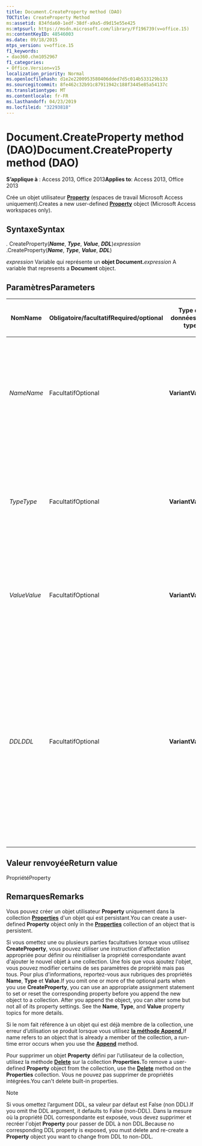 ```yaml
---
title: Document.CreateProperty method (DAO)
TOCTitle: CreateProperty Method
ms:assetid: 834fda60-1edf-38df-a9a5-d9d15e55e425
ms:mtpsurl: https://msdn.microsoft.com/library/Ff196739(v=office.15)
ms:contentKeyID: 48546003
ms.date: 09/18/2015
mtps_version: v=office.15
f1_keywords:
- dao360.chm1052967
f1_categories:
- Office.Version=v15
localization_priority: Normal
ms.openlocfilehash: d1e2e2200953580406dded7d5c014b533129b133
ms.sourcegitcommit: 8fe462c32b91c87911942c188f3445e85a54137c
ms.translationtype: MT
ms.contentlocale: fr-FR
ms.lasthandoff: 04/23/2019
ms.locfileid: "32293818"
---
```

# <a name="documentcreateproperty-method-dao"></a><span data-ttu-id="85a4d-102">Document.CreateProperty method (DAO)</span><span class="sxs-lookup"><span data-stu-id="85a4d-102">Document.CreateProperty method (DAO)</span></span>

<span data-ttu-id="85a4d-103">**S’applique à** : Access 2013, Office 2013</span><span class="sxs-lookup"><span data-stu-id="85a4d-103">**Applies to**: Access 2013, Office 2013</span></span>

<span data-ttu-id="85a4d-104">Crée un objet utilisateur **[Property](property-object-dao.md)** (espaces de travail Microsoft Access uniquement).</span><span class="sxs-lookup"><span data-stu-id="85a4d-104">Creates a new user-defined **[Property](property-object-dao.md)** object (Microsoft Access workspaces only).</span></span>

## <a name="syntax"></a><span data-ttu-id="85a4d-105">Syntaxe</span><span class="sxs-lookup"><span data-stu-id="85a4d-105">Syntax</span></span>

<span data-ttu-id="85a4d-106">*.* CreateProperty(***Name***, ***Type***, ***Value***, ***DDL***)</span><span class="sxs-lookup"><span data-stu-id="85a4d-106">*expression* .CreateProperty(***Name***, ***Type***, ***Value***, ***DDL***)</span></span>

<span data-ttu-id="85a4d-107">*expression* Variable qui représente un **objet Document.**</span><span class="sxs-lookup"><span data-stu-id="85a4d-107">*expression* A variable that represents a **Document** object.</span></span>

## <a name="parameters"></a><span data-ttu-id="85a4d-108">Paramètres</span><span class="sxs-lookup"><span data-stu-id="85a4d-108">Parameters</span></span>

<table>
<colgroup>
<col style="width: 25%" />
<col style="width: 25%" />
<col style="width: 25%" />
<col style="width: 25%" />
</colgroup>
<thead>
<tr class="header">
<th><p><span data-ttu-id="85a4d-109">Nom</span><span class="sxs-lookup"><span data-stu-id="85a4d-109">Name</span></span></p></th>
<th><p><span data-ttu-id="85a4d-110">Obligatoire/facultatif</span><span class="sxs-lookup"><span data-stu-id="85a4d-110">Required/optional</span></span></p></th>
<th><p><span data-ttu-id="85a4d-111">Type de données</span><span class="sxs-lookup"><span data-stu-id="85a4d-111">Data type</span></span></p></th>
<th><p><span data-ttu-id="85a4d-112">Description</span><span class="sxs-lookup"><span data-stu-id="85a4d-112">Description</span></span></p></th>
</tr>
</thead>
<tbody>
<tr class="odd">
<td><p><span data-ttu-id="85a4d-113"><em>Name</em></span><span class="sxs-lookup"><span data-stu-id="85a4d-113"><em>Name</em></span></span></p></td>
<td><p><span data-ttu-id="85a4d-114">Facultatif</span><span class="sxs-lookup"><span data-stu-id="85a4d-114">Optional</span></span></p></td>
<td><p><span data-ttu-id="85a4d-115"><strong>Variant</strong></span><span class="sxs-lookup"><span data-stu-id="85a4d-115"><strong>Variant</strong></span></span></p></td>
<td><p><span data-ttu-id="85a4d-116">Valeur de type <strong>String</strong> qui nomme de façon unique le nouvel objet <strong>Property</strong>.</span><span class="sxs-lookup"><span data-stu-id="85a4d-116">A <strong>String</strong> that uniquely names the new <strong>Property</strong> object.</span></span> <span data-ttu-id="85a4d-117">Voir la propriété <strong>Name</strong> pour plus d'informations sur les noms <strong>Property</strong> valides.</span><span class="sxs-lookup"><span data-stu-id="85a4d-117">See the <strong>Name</strong> property for details on valid <strong>Property</strong> names.</span></span></p></td>
</tr>
<tr class="even">
<td><p><span data-ttu-id="85a4d-118"><em>Type</em></span><span class="sxs-lookup"><span data-stu-id="85a4d-118"><em>Type</em></span></span></p></td>
<td><p><span data-ttu-id="85a4d-119">Facultatif</span><span class="sxs-lookup"><span data-stu-id="85a4d-119">Optional</span></span></p></td>
<td><p><span data-ttu-id="85a4d-120"><strong>Variant</strong></span><span class="sxs-lookup"><span data-stu-id="85a4d-120"><strong>Variant</strong></span></span></p></td>
<td><p><span data-ttu-id="85a4d-121">Constante qui définit le type de données du nouvel objet <strong>Property</strong>.</span><span class="sxs-lookup"><span data-stu-id="85a4d-121">A constant that defines the data type of the new <strong>Property</strong> object.</span></span> <span data-ttu-id="85a4d-122">Pour connaître les types de données valides, reportez-vous à la propriété <strong><a href="field-type-property-dao.md">Type</a></strong>.</span><span class="sxs-lookup"><span data-stu-id="85a4d-122">See the <strong><a href="field-type-property-dao.md">Type</a></strong> property for valid data types.</span></span></p></td>
</tr>
<tr class="odd">
<td><p><span data-ttu-id="85a4d-123"><em>Value</em></span><span class="sxs-lookup"><span data-stu-id="85a4d-123"><em>Value</em></span></span></p></td>
<td><p><span data-ttu-id="85a4d-124">Facultatif</span><span class="sxs-lookup"><span data-stu-id="85a4d-124">Optional</span></span></p></td>
<td><p><span data-ttu-id="85a4d-125"><strong>Variant</strong></span><span class="sxs-lookup"><span data-stu-id="85a4d-125"><strong>Variant</strong></span></span></p></td>
<td><p><span data-ttu-id="85a4d-126"><strong>Variant</strong> contenant la valeur initiale de la propriété.</span><span class="sxs-lookup"><span data-stu-id="85a4d-126">A <strong>Variant</strong> containing the initial property value.</span></span> <span data-ttu-id="85a4d-127">Pour plus <strong><a href="field-value-property-dao.md">d’informations,</a></strong> voir la propriété Value.</span><span class="sxs-lookup"><span data-stu-id="85a4d-127">See the <strong><a href="field-value-property-dao.md">Value</a></strong> property for details.</span></span></p></td>
</tr>
<tr class="even">
<td><p><span data-ttu-id="85a4d-128"><em>DDL</em></span><span class="sxs-lookup"><span data-stu-id="85a4d-128"><em>DDL</em></span></span></p></td>
<td><p><span data-ttu-id="85a4d-129">Facultatif</span><span class="sxs-lookup"><span data-stu-id="85a4d-129">Optional</span></span></p></td>
<td><p><span data-ttu-id="85a4d-130"><strong>Variant</strong></span><span class="sxs-lookup"><span data-stu-id="85a4d-130"><strong>Variant</strong></span></span></p></td>
<td><p><span data-ttu-id="85a4d-131">Valeur de type <strong>Variant</strong> (sous-type <strong>Boolean</strong>) indiquant si l'objet <strong>Property</strong> est ou non un objet DDL.</span><span class="sxs-lookup"><span data-stu-id="85a4d-131">A <strong>Variant</strong> (<strong>Boolean</strong> subtype) that indicates whether or not the <strong>Property</strong> is a DDL object.</span></span> <span data-ttu-id="85a4d-132">La valeur par défaut est <strong>False</strong>.</span><span class="sxs-lookup"><span data-stu-id="85a4d-132">The default is <strong>False</strong>.</span></span> <span data-ttu-id="85a4d-133">Si DDL a la valeur <strong>True</strong>, les utilisateurs ne peuvent pas modifier ou supprimer cet objet <strong>Property</strong> sauf s'ils détiennent une autorisation <strong>dbSecWriteDef</strong>.</span><span class="sxs-lookup"><span data-stu-id="85a4d-133">If DDL is <strong>True</strong>, users can't change or delete this <strong>Property</strong> object unless they have <strong>dbSecWriteDef</strong> permission.</span></span></p></td>
</tr>
</tbody>
</table>


## <a name="return-value"></a><span data-ttu-id="85a4d-134">Valeur renvoyée</span><span class="sxs-lookup"><span data-stu-id="85a4d-134">Return value</span></span>

<span data-ttu-id="85a4d-135">Propriété</span><span class="sxs-lookup"><span data-stu-id="85a4d-135">Property</span></span>

## <a name="remarks"></a><span data-ttu-id="85a4d-136">Remarques</span><span class="sxs-lookup"><span data-stu-id="85a4d-136">Remarks</span></span>

<span data-ttu-id="85a4d-137">Vous pouvez créer un objet utilisateur **Property** uniquement dans la collection **[Properties](properties-collection-dao.md)** d'un objet qui est persistant.</span><span class="sxs-lookup"><span data-stu-id="85a4d-137">You can create a user-defined **Property** object only in the **[Properties](properties-collection-dao.md)** collection of an object that is persistent.</span></span>

<span data-ttu-id="85a4d-p105">Si vous omettez une ou plusieurs parties facultatives lorsque vous utilisez **CreateProperty**, vous pouvez utiliser une instruction d'affectation appropriée pour définir ou réinitialiser la propriété correspondante avant d'ajouter le nouvel objet à une collection. Une fois que vous ajoutez l'objet, vous pouvez modifier certains de ses paramètres de propriété mais pas tous. Pour plus d'informations, reportez-vous aux rubriques des propriétés **Name**, **Type** et **Value**.</span><span class="sxs-lookup"><span data-stu-id="85a4d-p105">If you omit one or more of the optional parts when you use **CreateProperty**, you can use an appropriate assignment statement to set or reset the corresponding property before you append the new object to a collection. After you append the object, you can alter some but not all of its property settings. See the **Name**, **Type**, and **Value** property topics for more details.</span></span>

<span data-ttu-id="85a4d-141">Si le nom fait référence à un objet qui est déjà membre de la collection, une erreur d’utilisation se produit lorsque vous utilisez **[la méthode Append.](fields-append-method-dao.md)**</span><span class="sxs-lookup"><span data-stu-id="85a4d-141">If name refers to an object that is already a member of the collection, a run-time error occurs when you use the **[Append](fields-append-method-dao.md)** method.</span></span>

<span data-ttu-id="85a4d-142">Pour supprimer un objet **Property** défini par l’utilisateur de la collection, utilisez la méthode **[Delete](fields-delete-method-dao.md)** sur la collection **Properties.**</span><span class="sxs-lookup"><span data-stu-id="85a4d-142">To remove a user-defined **Property** object from the collection, use the **[Delete](fields-delete-method-dao.md)** method on the **Properties** collection.</span></span> <span data-ttu-id="85a4d-143">Vous ne pouvez pas supprimer de propriétés intégrées.</span><span class="sxs-lookup"><span data-stu-id="85a4d-143">You can't delete built-in properties.</span></span>


> [!NOTE]
> <span data-ttu-id="85a4d-144">Si vous omettez l’argument DDL, sa valeur par défaut est False (non DDL).</span><span class="sxs-lookup"><span data-stu-id="85a4d-144">If you omit the DDL argument, it defaults to False (non-DDL).</span></span> <span data-ttu-id="85a4d-145">Dans la mesure où la propriété DDL correspondante est exposée, vous devez supprimer et recréer l'objet **Property** pour passer de DDL à non DDL.</span><span class="sxs-lookup"><span data-stu-id="85a4d-145">Because no corresponding DDL property is exposed, you must delete and re-create a **Property** object you want to change from DDL to non-DDL.</span></span>


